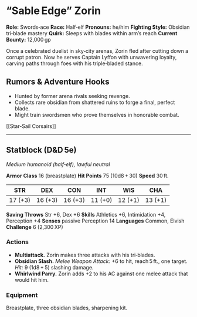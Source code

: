 # “Sable Edge” Zorin

**Role:** Swords‑ace
**Race:** Half‑elf
**Pronouns:** he/him
**Fighting Style:** Obsidian tri‑blade mastery
**Quirk:** Sleeps with blades within arm’s reach
**Current Bounty:** 12,000 gp

Once a celebrated duelist in sky‑city arenas, Zorin fled after cutting down a corrupt patron. Now he serves Captain Lyffon with unwavering loyalty, carving paths through foes with his triple‑bladed stance.

## Rumors & Adventure Hooks

* Hunted by former arena rivals seeking revenge.
* Collects rare obsidian from shattered ruins to forge a final, perfect blade.
* Might train swordsmen who prove themselves in honorable combat.

\[\[Star-Sail Corsairs]]

---

## Statblock (D\&D 5e)

*Medium humanoid (half‑elf), lawful neutral*

**Armor Class** 16 (breastplate)
**Hit Points** 75 (10d8 + 30)
**Speed** 30 ft.

|   STR   |   DEX   |   CON   |   INT   |   WIS   |   CHA   |
| :-----: | :-----: | :-----: | :-----: | :-----: | :-----: |
| 17 (+3) | 16 (+3) | 16 (+3) | 11 (+0) | 12 (+1) | 13 (+1) |

**Saving Throws** Str +6, Dex +6
**Skills** Athletics +6, Intimidation +4, Perception +4
**Senses** passive Perception 14
**Languages** Common, Elvish
**Challenge** 6 (2,300 XP)

### Actions

* **Multiattack.** Zorin makes three attacks with his tri‑blades.
* **Obsidian Slash.** *Melee Weapon Attack:* +6 to hit, reach 5 ft., one target. *Hit:* 9 (1d8 + 5) slashing damage.
* **Whirlwind Parry.** Zorin adds +2 to his AC against one melee attack that would hit him.

### Equipment

Breastplate, three obsidian blades, sharpening kit.
